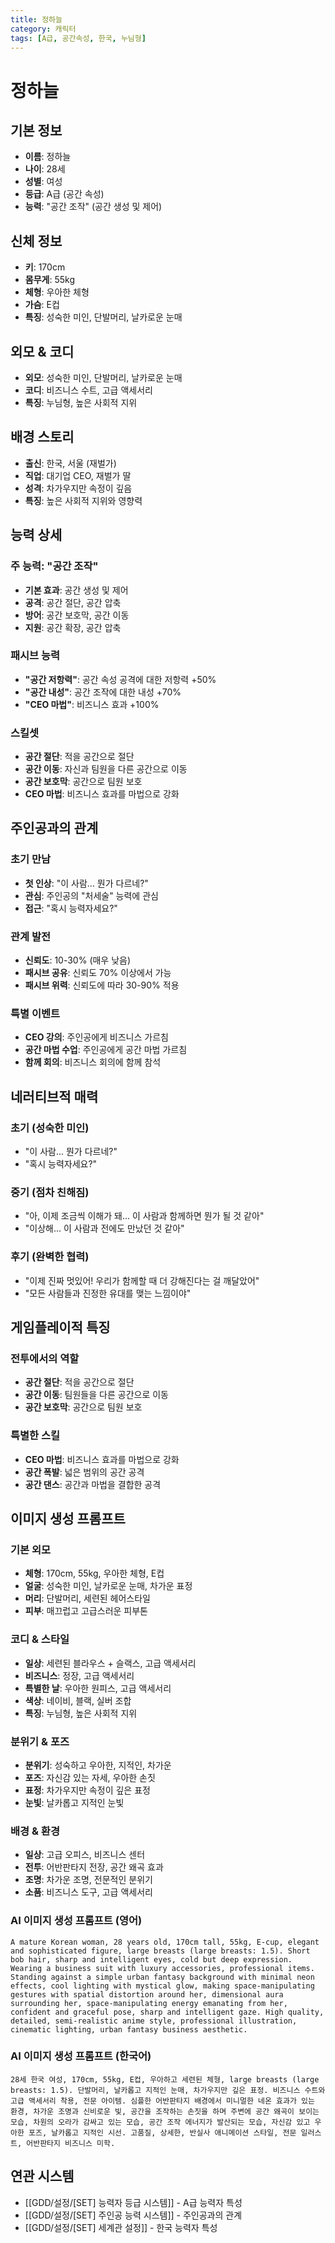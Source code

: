 ```yaml
---
title: 정하늘
category: 캐릭터
tags: [A급, 공간속성, 한국, 누님형]
---
```


# 정하늘

## 기본 정보
- **이름**: 정하늘
- **나이**: 28세
- **성별**: 여성
- **등급**: A급 (공간 속성)
- **능력**: "공간 조작" (공간 생성 및 제어)

## 신체 정보
- **키**: 170cm
- **몸무게**: 55kg
- **체형**: 우아한 체형
- **가슴**: E컵
- **특징**: 성숙한 미인, 단발머리, 날카로운 눈매

## 외모 & 코디
- **외모**: 성숙한 미인, 단발머리, 날카로운 눈매
- **코디**: 비즈니스 수트, 고급 액세서리
- **특징**: 누님형, 높은 사회적 지위

## 배경 스토리
- **출신**: 한국, 서울 (재벌가)
- **직업**: 대기업 CEO, 재벌가 딸
- **성격**: 차가우지만 속정이 깊음
- **특징**: 높은 사회적 지위와 영향력

## 능력 상세
### 주 능력: "공간 조작"
- **기본 효과**: 공간 생성 및 제어
- **공격**: 공간 절단, 공간 압축
- **방어**: 공간 보호막, 공간 이동
- **지원**: 공간 확장, 공간 압축

### 패시브 능력
- **"공간 저항력"**: 공간 속성 공격에 대한 저항력 +50%
- **"공간 내성"**: 공간 조작에 대한 내성 +70%
- **"CEO 마법"**: 비즈니스 효과 +100%

### 스킬셋
- **공간 절단**: 적을 공간으로 절단
- **공간 이동**: 자신과 팀원을 다른 공간으로 이동
- **공간 보호막**: 공간으로 팀원 보호
- **CEO 마법**: 비즈니스 효과를 마법으로 강화

## 주인공과의 관계
### 초기 만남
- **첫 인상**: "이 사람... 뭔가 다르네?"
- **관심**: 주인공의 "처세술" 능력에 관심
- **접근**: "혹시 능력자세요?"

### 관계 발전
- **신뢰도**: 10-30% (매우 낮음)
- **패시브 공유**: 신뢰도 70% 이상에서 가능
- **패시브 위력**: 신뢰도에 따라 30-90% 적용

### 특별 이벤트
- **CEO 강의**: 주인공에게 비즈니스 가르침
- **공간 마법 수업**: 주인공에게 공간 마법 가르침
- **함께 회의**: 비즈니스 회의에 함께 참석

## 네러티브적 매력
### 초기 (성숙한 미인)
- "이 사람... 뭔가 다르네?"
- "혹시 능력자세요?"

### 중기 (점차 친해짐)
- "아, 이제 조금씩 이해가 돼... 이 사람과 함께하면 뭔가 될 것 같아"
- "이상해... 이 사람과 전에도 만났던 것 같아"

### 후기 (완벽한 협력)
- "이제 진짜 멋있어! 우리가 함께할 때 더 강해진다는 걸 깨달았어"
- "모든 사람들과 진정한 유대를 맺는 느낌이야"

## 게임플레이적 특징
### 전투에서의 역할
- **공간 절단**: 적을 공간으로 절단
- **공간 이동**: 팀원들을 다른 공간으로 이동
- **공간 보호막**: 공간으로 팀원 보호

### 특별한 스킬
- **CEO 마법**: 비즈니스 효과를 마법으로 강화
- **공간 폭발**: 넓은 범위의 공간 공격
- **공간 댄스**: 공간과 마법을 결합한 공격

## 이미지 생성 프롬프트

### 기본 외모
- **체형**: 170cm, 55kg, 우아한 체형, E컵
- **얼굴**: 성숙한 미인, 날카로운 눈매, 차가운 표정
- **머리**: 단발머리, 세련된 헤어스타일
- **피부**: 매끄럽고 고급스러운 피부톤

### 코디 & 스타일
- **일상**: 세련된 블라우스 + 슬랙스, 고급 액세서리
- **비즈니스**: 정장, 고급 액세서리
- **특별한 날**: 우아한 원피스, 고급 액세서리
- **색상**: 네이비, 블랙, 실버 조합
- **특징**: 누님형, 높은 사회적 지위

### 분위기 & 포즈
- **분위기**: 성숙하고 우아한, 지적인, 차가운
- **포즈**: 자신감 있는 자세, 우아한 손짓
- **표정**: 차가우지만 속정이 깊은 표정
- **눈빛**: 날카롭고 지적인 눈빛

### 배경 & 환경
- **일상**: 고급 오피스, 비즈니스 센터
- **전투**: 어반판타지 전장, 공간 왜곡 효과
- **조명**: 차가운 조명, 전문적인 분위기
- **소품**: 비즈니스 도구, 고급 액세서리

### AI 이미지 생성 프롬프트 (영어)
```
A mature Korean woman, 28 years old, 170cm tall, 55kg, E-cup, elegant and sophisticated figure, large breasts (large breasts: 1.5). Short bob hair, sharp and intelligent eyes, cold but deep expression. Wearing a business suit with luxury accessories, professional items. Standing against a simple urban fantasy background with minimal neon effects, cool lighting with mystical glow, making space-manipulating gestures with spatial distortion around her, dimensional aura surrounding her, space-manipulating energy emanating from her, confident and graceful pose, sharp and intelligent gaze. High quality, detailed, semi-realistic anime style, professional illustration, cinematic lighting, urban fantasy business aesthetic.
```

### AI 이미지 생성 프롬프트 (한국어)
```
28세 한국 여성, 170cm, 55kg, E컵, 우아하고 세련된 체형, large breasts (large breasts: 1.5). 단발머리, 날카롭고 지적인 눈매, 차가우지만 깊은 표정. 비즈니스 수트와 고급 액세서리 착용, 전문 아이템. 심플한 어반판타지 배경에서 미니멀한 네온 효과가 있는 환경, 차가운 조명과 신비로운 빛, 공간을 조작하는 손짓을 하며 주변에 공간 왜곡이 보이는 모습, 차원의 오라가 감싸고 있는 모습, 공간 조작 에너지가 발산되는 모습, 자신감 있고 우아한 포즈, 날카롭고 지적인 시선. 고품질, 상세한, 반실사 애니메이션 스타일, 전문 일러스트, 어반판타지 비즈니스 미학.
```

## 연관 시스템
- [[GDD/설정/[SET] 능력자 등급 시스템]] - A급 능력자 특성
- [[GDD/설정/[SET] 주인공 능력 시스템]] - 주인공과의 관계
- [[GDD/설정/[SET] 세계관 설정]] - 한국 능력자 특성
